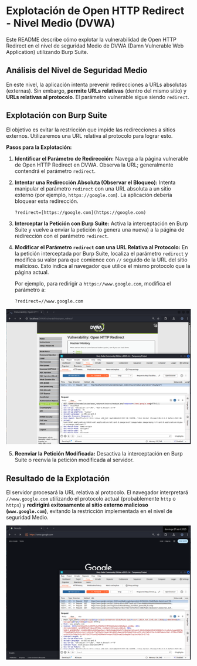 # Explotación de Open HTTP Redirect - Nivel Medio (DVWA)

Este README describe cómo explotar la vulnerabilidad de Open HTTP Redirect en el nivel de seguridad Medio de DVWA (Damn Vulnerable Web Application) utilizando Burp Suite.

## Análisis del Nivel de Seguridad Medio

En este nivel, la aplicación intenta prevenir redirecciones a URLs absolutas (externas). Sin embargo, **permite URLs relativas** (dentro del mismo sitio) y **URLs relativas al protocolo**. El parámetro vulnerable sigue siendo `redirect`.

## Explotación con Burp Suite

El objetivo es evitar la restricción que impide las redirecciones a sitios externos. Utilizaremos una URL relativa al protocolo para lograr esto.

**Pasos para la Explotación:**

1.  **Identificar el Parámetro de Redirección:** Navega a la página vulnerable de Open HTTP Redirect en DVWA. Observa la URL; generalmente contendrá el parámetro `redirect`.

2.  **Intentar una Redirección Absoluta (Observar el Bloqueo):** Intenta manipular el parámetro `redirect` con una URL absoluta a un sitio externo (por ejemplo, `https://google.com`). La aplicación debería bloquear esta redirección.

    ```
    ?redirect=[https://google.com](https://google.com)
    ```

3.  **Interceptar la Petición con Burp Suite:** Activa la interceptación en Burp Suite y vuelve a enviar la petición (o genera una nueva) a la página de redirección con el parámetro `redirect`.

4.  **Modificar el Parámetro `redirect` con una URL Relativa al Protocolo:** En la petición interceptada por Burp Suite, localiza el parámetro `redirect` y modifica su valor para que comience con `//` seguido de la URL del sitio malicioso. Esto indica al navegador que utilice el mismo protocolo que la página actual.

    Por ejemplo, para redirigir a `https://www.google.com`, modifica el parámetro a:

    ```
    ?redirect=//www.google.com
    ```

![imagen 1](../../assets/OpenHTTPRedirectMedium01.png)

5.  **Reenviar la Petición Modificada:** Desactiva la interceptación en Burp Suite o reenvía la petición modificada al servidor.

## Resultado de la Explotación

El servidor procesará la URL relativa al protocolo. El navegador interpretará `//www.google.com` utilizando el protocolo actual (probablemente `http` o `https`) y **redirigirá exitosamente al sitio externo malicioso (`www.google.com`)**, evitando la restricción implementada en el nivel de seguridad Medio.

![imagen 2](../../assets/OpenHTTPRedirectMedium02.png)
